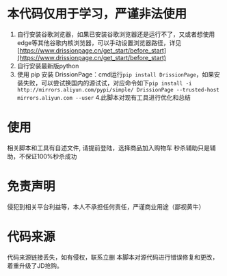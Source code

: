 # 本代码仅用于学习，严谨非法使用

1. 自行安装谷歌浏览器，如果已安装谷歌浏览器还是运行不了，又或者想使用edge等其他谷歌内核浏览器，可以手动设置浏览器路径，详见[https://www.drissionpage.cn/get_start/before_start](https://www.drissionpage.cn/get_start/before_start)
2. 自行安装最新版python
3. 使用 pip 安装 DrissionPage：cmd运行`pip install DrissionPage`，如果安装失败，可以尝试换国内的源试试，对应命令如下`pip install -i  http://mirrors.aliyun.com/pypi/simple/ DrissionPage --trusted-host mirrors.aliyun.com --user`
4.此脚本对现有工具进行优化和总结
# 使用
相关脚本和工具有自述文件,
请提前登陆，选择商品加入购物车
秒杀辅助只是辅助，不保证100%秒杀成功

# 免责声明
侵犯到相关平台利益等，本人不承担任何责任，严谨商业用途（鄙视黄牛）

# 代码来源
代码来源链接丢失，如有侵权，联系立删
本脚本对源代码进行错误修复和更改，着重升级了JD抢购。
